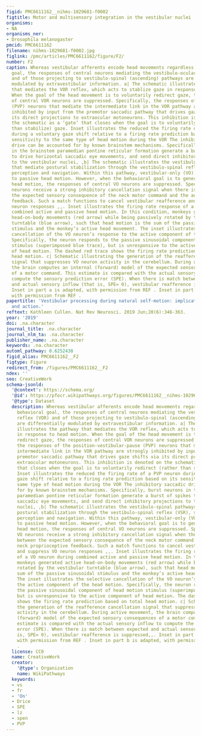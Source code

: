 ```yaml
---
figid: PMC6611162__nihms-1029681-f0002
figtitle: Motor and multisensory integration in the vestibular nuclei
organisms:
- NA
organisms_ner:
- Drosophila melanogaster
pmcid: PMC6611162
filename: nihms-1029681-f0002.jpg
figlink: /pmc/articles/PMC6611162/figure/F2/
number: F2
caption: Whereas vestibular afferents encode head movements regardless of the behavioral
  goal, the responses of central neurons mediating the vestibulo-ocular reflex (VOR)
  and of those projecting to vestibulo-spinal (ascending) pathways are differentially
  modulated by extravestibular information. a| The schematic illustrates the pathway
  that mediates the VOR reflex, which acts to stablize gaze in response to head motion.
  When the goal of the head movement is to voluntarily redirect gaze, the responses
  of central VOR neurons are suppressed. Specifically, the responses of the position-vestibular-pause
  (PVP) neurons that mediate the intermediate link in the VOR pathway are strongly
  inhibited by input from the premotor saccadic pathway that drives gaze shifts via
  its direct projections to extraocular motoneurons. This inhibition is denoted on
  the schematic as a ‘gate’ that closes when the goal is to voluntarily redirect (rather
  than stabilize) gaze. Inset illustrates the reduced the firing rate of a PVP neuron
  during a voluntary gaze shift relative to a firing rate prediction based on its
  sensitivity to the same type of head motion during the VOR The inhibitory saccadic
  drive can be accounted for by known brainstem mechanisms. Specifically, burst neurons
  in the brainstem paramedian pontine reticular formation generate a burst of spikes
  to drive horizontal saccadic eye movements, and send direct inhibitory projections
  to the vestibular nuclei, ,b| The schematic illustrates the vestibulo-spinal pathways
  that mediate postural stabilization through the vestibulo-spinal reflex (VSR), self-motion
  perception and navigation. Within this pathway, vestibular-only (VO) neurons respond
  to passive head motion. However, when the behavioral goal is to generate active
  head motion, the responses of central VO neurons are suppressed. Specifically, VO
  neurons receive a strong inhibitory cancellation signal when there is a match between
  the expected sensory consequence of the neck motor command and the actual neck proprioceptive
  feedback. Such a match functions to cancel vestibular reafference and suppress VO
  neuron responses ,,. Inset illustrates the firing rate response of a VO neuron during
  combined active and passive head motion. In this condition, monkeys generated active
  head-on-body movements (red arrow) while being passively rotated by the vestibular
  turntable (blue arrow), such that head motion is the sum of the passive sinusoidal
  stimulus and the monkey’s active head movement. The inset illustrates the selective
  cancellation of the VO neuron’s response to the active component of the head motion.
  Specifically, the neuron responds to the passive sinusoidal component of head motion
  stimulus (superimposed blue trace), but is unresponsive to the active component
  of head motion. The dashed red trace shows the firing rate prediction based on total
  head motion. c| Schematic illustrating the generation of the reafference cancellation
  signal that suppresses VO neuron activity in the cerebellum. During active movement,
  the brain computes an internal (forward) model of the expected sensory consequences
  of a motor command. This estimate is compared with the actual sensory inflow to
  compute the sensory prediction error (SPE). When there is match between expected
  and actual sensory inflow (that is, SPE= 0), vestibular reafference is suppressed,,.
  Inset in part a is adapted, with permission from REF . Inset in part b is adapted,
  with permission from REF .
papertitle: 'Vestibular processing during natural self-motion: implications for perception
  and action.'
reftext: Kathleen Cullen. Nat Rev Neurosci. 2019 Jun;20(6):346-363.
year: '2019'
doi: .na.character
journal_title: .na.character
journal_nlm_ta: .na.character
publisher_name: .na.character
keywords: .na.character
automl_pathway: 0.6252438
figid_alias: PMC6611162__F2
figtype: Figure
redirect_from: /figures/PMC6611162__F2
ndex: ''
seo: CreativeWork
schema-jsonld:
  '@context': https://schema.org/
  '@id': https://pfocr.wikipathways.org/figures/PMC6611162__nihms-1029681-f0002.html
  '@type': Dataset
  description: Whereas vestibular afferents encode head movements regardless of the
    behavioral goal, the responses of central neurons mediating the vestibulo-ocular
    reflex (VOR) and of those projecting to vestibulo-spinal (ascending) pathways
    are differentially modulated by extravestibular information. a| The schematic
    illustrates the pathway that mediates the VOR reflex, which acts to stablize gaze
    in response to head motion. When the goal of the head movement is to voluntarily
    redirect gaze, the responses of central VOR neurons are suppressed. Specifically,
    the responses of the position-vestibular-pause (PVP) neurons that mediate the
    intermediate link in the VOR pathway are strongly inhibited by input from the
    premotor saccadic pathway that drives gaze shifts via its direct projections to
    extraocular motoneurons. This inhibition is denoted on the schematic as a ‘gate’
    that closes when the goal is to voluntarily redirect (rather than stabilize) gaze.
    Inset illustrates the reduced the firing rate of a PVP neuron during a voluntary
    gaze shift relative to a firing rate prediction based on its sensitivity to the
    same type of head motion during the VOR The inhibitory saccadic drive can be accounted
    for by known brainstem mechanisms. Specifically, burst neurons in the brainstem
    paramedian pontine reticular formation generate a burst of spikes to drive horizontal
    saccadic eye movements, and send direct inhibitory projections to the vestibular
    nuclei, ,b| The schematic illustrates the vestibulo-spinal pathways that mediate
    postural stabilization through the vestibulo-spinal reflex (VSR), self-motion
    perception and navigation. Within this pathway, vestibular-only (VO) neurons respond
    to passive head motion. However, when the behavioral goal is to generate active
    head motion, the responses of central VO neurons are suppressed. Specifically,
    VO neurons receive a strong inhibitory cancellation signal when there is a match
    between the expected sensory consequence of the neck motor command and the actual
    neck proprioceptive feedback. Such a match functions to cancel vestibular reafference
    and suppress VO neuron responses ,,. Inset illustrates the firing rate response
    of a VO neuron during combined active and passive head motion. In this condition,
    monkeys generated active head-on-body movements (red arrow) while being passively
    rotated by the vestibular turntable (blue arrow), such that head motion is the
    sum of the passive sinusoidal stimulus and the monkey’s active head movement.
    The inset illustrates the selective cancellation of the VO neuron’s response to
    the active component of the head motion. Specifically, the neuron responds to
    the passive sinusoidal component of head motion stimulus (superimposed blue trace),
    but is unresponsive to the active component of head motion. The dashed red trace
    shows the firing rate prediction based on total head motion. c| Schematic illustrating
    the generation of the reafference cancellation signal that suppresses VO neuron
    activity in the cerebellum. During active movement, the brain computes an internal
    (forward) model of the expected sensory consequences of a motor command. This
    estimate is compared with the actual sensory inflow to compute the sensory prediction
    error (SPE). When there is match between expected and actual sensory inflow (that
    is, SPE= 0), vestibular reafference is suppressed,,. Inset in part a is adapted,
    with permission from REF . Inset in part b is adapted, with permission from REF
    .
  license: CC0
  name: CreativeWork
  creator:
    '@type': Organization
    name: WikiPathways
  keywords:
  - vs
  - fr
  - 'On'
  - Drice
  - SPE
  - lz
  - spen
  - PVP
---
```

